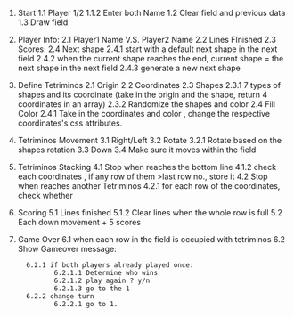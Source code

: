 
1. Start
    1.1 Player 1/2
        1.1.2 Enter both Name
    1.2 Clear field and previous data
    1.3 Draw field

2. Player Info:
   2.1 Player1 Name V.S. Player2 Name
   2.2 Lines FInished
   2.3 Scores:
   2.4 Next shape
       2.4.1 start with a default next shape in the next field
       2.4.2 when the current shape reaches the end, current shape = the next shape in the next field
       2.4.3 generate a new next shape


2. Define Tetriminos
    2.1 Origin
    2.2 Coordinates
    2.3 Shapes
        2.3.1 7 types of shapes and its coordinate (take in the origin and the shape, return 4 coordinates in an array)
        2.3.2 Randomize the shapes and color
    2.4 Fill Color
        2.4.1 Take in the coordinates and color , change the respective coordinates's css attributes.

3. Tetriminos Movement
    3.1 Right/Left
    3.2 Rotate
        3.2.1 Rotate based on the shapes rotation
    3.3 Down
    3.4 Make sure it moves within the field

4. Tetriminos Stacking
    4.1 Stop when reaches the bottom line
        4.1.2 check each coordinates , if any row of them >last row no., store it
    4.2 Stop when reaches another Tetriminos
        4.2.1 for each row of the coordinates, check whether

5. Scoring
    5.1 Lines finished
       5.1.2 Clear lines when the whole row is full
    5.2 Each down movement + 5 scores

6. Game Over
    6.1 when each row in the field is occupied with tetriminos
    6.2 Show Gameover message:

         6.2.1 if both players already played once:
                6.2.1.1 Determine who wins
                6.2.1.2 play again ? y/n
                6.2.1.3 go to the 1
         6.2.2 change turn
                6.2.2.1 go to 1.



